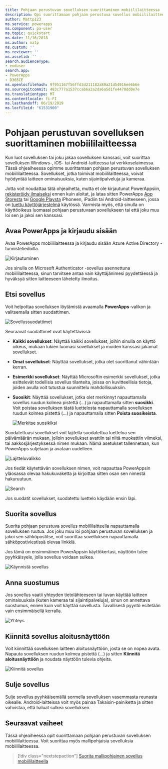 ```yaml
---
title: Pohjaan perustuvan sovelluksen suorittaminen mobiililaitteessa | Microsoft Docs
description: Opi suorittamaan pohjaan perustuva sovellus mobiililaitteessa.
author: Mattp123
ms.service: powerapps
ms.component: pa-user
ms.topic: quickstart
ms.date: 11/16/2018
ms.author: matp
ms.custom: ''
ms.reviewer: ''
ms.assetid: ''
search.audienceType:
- enduser
search.app:
- PowerApps
- D365CE
ms.openlocfilehash: 9f951167f56ffd3d211182a89a21d54916ee6b6e
ms.sourcegitcommit: 483c777a1537ccab6a2a2da6a5d1fe4470dd0e7e
ms.translationtype: MT
ms.contentlocale: fi-FI
ms.lasthandoff: 06/19/2019
ms.locfileid: "61531900"
---
```

# <a name="run-a-canvas-app-on-a-mobile-device"></a>Pohjaan perustuvan sovelluksen suorittaminen mobiililaitteessa
Kun luot sovelluksen tai joku jakaa sovelluksen kanssasi, voit suorittaa sovelluksen Windows-, iOS- tai Android-laitteessa tai verkkoselaimessa. Tässä ohjeaiheessa opimme suorittamaan pohjaan perustuvan sovelluksen mobiililaitteessa. Sovellukset, jotka toimivat mobiililaitteessa, voivat hyödyntää laitteen ominaisuuksia, kuten sijaintipalveluja ja kameraa.

Jotta voit noudattaa tätä ohjeaihetta, mutta et ole kirjautunut PowerAppsiin, [rekisteröidy ilmaiseksi](https://web.powerapps.com/signup?redirect=marketing&email=) ennen kuin aloitat, ja lataa sitten PowerApps [App Storesta](https://itunes.apple.com/app/powerapps/id1047318566?mt=8) tai [Google Playsta](https://play.google.com/store/apps/details?id=com.microsoft.msapps) iPhoneen, iPadiin tai Android-laitteeseen, jossa on [tuettu käyttöjärjestelmä](../maker/canvas-apps/limits-and-config.md) käytössä. Varmista myös, että sinulla on käyttöoikeus luomaasi pohjaan perustuvaan sovellukseen tai että joku muu loi sen ja jakoi sen kanssasi.

## <a name="open-powerapps-and-sign-in"></a>Avaa PowerApps ja kirjaudu sisään
Avaa PowerApps mobiililaitteessa ja kirjaudu sisään Azure Active Directory -tunnistetiedoilla.

![Kirjautuminen](./media/run-app-client/run-client-login.png)

Jos sinulla on Microsoft Authenticator -sovellus asennettuna mobiililaitteessa, sinun tarvitsee antaa vain käyttäjänimesi pyydettäessä ja hyväksyä sitten laitteeseen lähetetty ilmoitus.

## <a name="find-the-app"></a>Etsi sovellus
Voit helpottaa sovelluksen löytämistä avaamalla **PowerApps**-valikon ja valitsemalla sitten suodattimen.

![Sovellussuodattimet](./media/run-app-client/filter-menu.png)

Seuraavat suodattimet ovat käytettävissä:

* **Kaikki sovellukset**: Näyttää kaikki sovellukset, joihin sinulla on käyttö oikeus, mukaan lukien luomasi sovellukset ja muiden kanssasi jakamat sovellukset.

* **Omat sovellukset**: Näyttää sovellukset, jotka olet suorittanut vähintään kerran.

* **Esimerkki sovellukset**: Näyttää Microsoftin esimerkki sovellukset, jotka esittelevät todellisia sovellus tilanteita, joissa on kuvitteellisia tietoja, joiden avulla voit tutustua suunnittelu mahdollisuuksiin.

* **Suosikit**: Näyttää sovellukset, jotka olet merkinnyt napauttamalla sovellus ruudun kolmea pistettä (...) ja napauttamalla sitten **suosikki**. Voit poistaa sovelluksen tästä luettelosta napauttamalla sovelluksen ruudun kolmea pistettä (...) ja napauttamalla sitten **Poista suosikeista**.

    ![Merkitse suosikiksi](./media/run-app-client/favorite.png)

Suodatettuasi sovellukset voit lajitella suodatettua luetteloa sen päivämäärän mukaan, jolloin sovellukset avattiin tai niitä muokattiin viimeksi, tai aakkosjärjestyksessä nimen mukaan. Nämä asetukset tallennetaan, kun PowerApps suljetaan ja avataan uudelleen.

![Lajitteluvalikko](./media/run-app-client/sort-menu.png)

Jos tiedät käytettävän sovelluksen nimen, voit napauttaa PowerAppsin yläosassa olevaa hakukuvaketta ja kirjoittaa sitten osan sen nimestä hakuruutuun.

![Search](./media/run-app-client/search.png)

Jos suodatit sovellukset, suodatettu luettelo käydään ensin läpi.

## <a name="run-an-app"></a>Suorita sovellus
Suorita pohjaan perustuva sovellus mobiililaitteella napauttamalla sovelluksen ruutua. Jos joku muu loi pohjaan perustuvan sovelluksen ja jakoi sen sähköpostitse, voit suorittaa sovelluksen napauttamalla sähköpostiviestissä olevaa linkkiä.

Jos tämä on ensimmäinen PowerAppsin käyttökertasi, näyttöön tulee pyyhkäisyele, jolla sovellus voidaan sulkea.

![Käynnistä sovellus](./media/run-app-client/run-client-app.png)

## <a name="give-consent"></a>Anna suostumus
Jos sovellus vaatii yhteyden tietolähteeseen tai luvan käyttää laitteen ominaisuuksia (kuten kameraa tai sijaintipalveluja), sinun on annettava suostumus, ennen kuin voit käyttää sovellusta. Tavallisesti pyyntö esitetään vain ensimmäisellä kerralla.

![Yhteys](./media/run-app-client/app-connection.png)

## <a name="pin-an-app-to-the-home-screen"></a>Kiinnitä sovellus aloitusnäyttöön
Voit kiinnittää sovelluksen laitteen aloitusnäyttöön, josta se on nopea avata. Napauta sovelluksen ruudun kolmea pistettä (...) ja sitten **Kiinnitä aloitusnäyttöön** ja noudata näyttöön tulevia ohjeita.

![Kiinnitä sovellus](./media/run-app-client/run-client-pin.png)

## <a name="close-an-app"></a>Sulje sovellus
Sulje sovellus pyyhkäisemällä sormella sovelluksen vasemmasta reunasta oikealle. Android-laitteissa voit myös painaa Takaisin-painiketta ja sitten vahvistaa, että haluat sulkea sovelluksen.

## <a name="next-steps"></a>Seuraavat vaiheet
Tässä ohjeaiheessa opit suorittamaan pohjaan perustuvan sovelluksen mobiililaitteessa. Voit suorittaa myös mallipohjaisia sovelluksia mobiililaitteessa.

> [!div class="nextstepaction"]
> [Suorita mallipohjainen sovellus mobiililaitteella](run-app-client-model-driven.md)
